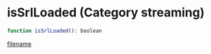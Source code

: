 # isSrlLoaded (Category streaming)

```js
function isSrlLoaded(): boolean
```

[filename](isSrlLoaded_m.md ':include')